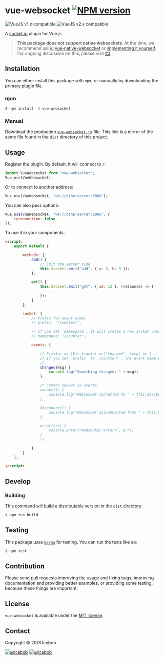 # vue-websocket [![NPM version](https://img.shields.io/npm/v/vue-websocket.svg)](https://www.npmjs.com/package/vue-websocket)
![VueJS v1.x compatible](https://img.shields.io/badge/vue%201.x-compatible-green.svg)
![VueJS v2.x compatible](https://img.shields.io/badge/vue%202.x-compatible-green.svg)

A [socket.io](https://socket.io) plugin for Vue.js.

> **This package does not support native websockets**. At the time, we recommend using [vue-native-websocket](https://github.com/nathantsoi/vue-native-websocket) or [implementing it yourself](https://alligator.io/vuejs/vue-socketio/). For ongoing discussion on this, please visit [#2](https://github.com/icebob/vue-websocket/issues/2).

## Installation
You can either install this package with `npm`, or manually by downloading the primary plugin file.

### npm

```bash
$ npm install -S vue-websocket
```

### Manual
Download the production [`vue-websocket.js`](https://raw.githubusercontent.com/icebob/vue-websocket/master/dist/vue-websocket.js) file. This link is a mirror of the same file found in the `dist` directory of this project.

## Usage
Register the plugin. By default, it will connect to `/`:

```js
import VueWebsocket from "vue-websocket";
Vue.use(VueWebsocket);
```

Or to connect to another address:

```js
Vue.use(VueWebsocket, "ws://otherserver:8080");
```

You can also pass options:

```js
Vue.use(VueWebsocket, "ws://otherserver:8080", {
	reconnection: false
});
```

To use it in your components:

```html
<script>
	export default {

		methods: {
			add() {
		  		// Emit the server side
		  		this.$socket.emit("add", { a: 5, b: 3 });
			},

			get() {
		  		this.$socket.emit("get", { id: 12 }, (response) => {
					...
				});
			}
		},

		socket: {
			// Prefix for event names
			// prefix: "/counter/",

			// If you set `namespace`, it will create a new socket connection to the namespace instead of `/`
			// namespace: "/counter",

			events: {

				// Similar as this.$socket.on("changed", (msg) => { ... });
				// If you set `prefix` to `/counter/`, the event name will be `/counter/changed`
				//
				changed(msg) {
					console.log("Something changed: " + msg);
				}

				/* common socket.io events
				connect() {
					console.log("Websocket connected to " + this.$socket.nsp);
				},

				disconnect() {
					console.log("Websocket disconnected from " + this.$socket.nsp);
				},

				error(err) {
					console.error("Websocket error!", err);
				}
				*/

			}
		}
	};

</script>
```

## Develop

### Building
This command will build a distributable version in the `dist` directory:

```bash
$ npm run build
```

## Testing
This package uses [`karma`](https://www.npmjs.com/package/karma) for testing. You can run the tests like so:

```bash
$ npm test
```

## Contribution
Please send pull requests improving the usage and fixing bugs, improving documentation and providing better examples, or providing some testing, because these things are important.

## License
`vue-websocket` is available under the [MIT license](https://tldrlegal.com/license/mit-license).

## Contact

Copyright © 2018 Icebob

[![@icebob](https://img.shields.io/badge/github-icebob-green.svg)](https://github.com/icebob) [![@icebob](https://img.shields.io/badge/twitter-Icebobcsi-blue.svg)](https://twitter.com/Icebobcsi)
